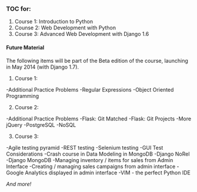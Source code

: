### TOC for:

1. Course 1: Introduction to Python
2. Counse 2: Web Development with Python
3. Course 3: Advanced Web Development with Django 1.6

#### Future Material

The following items will be part of the Beta edition of the course, launching in May 2014 (with Django 1.7). 

1. Course 1:

-Additional Practice Problems
-Regular Expressions
-Object Oriented Programming

2. Course 2:

-Additional Practice Problems
-Flask: Git Matched
-Flask: Git Projects
-More jQuery
-PostgreSQL
-NoSQL

3. Course 3:

-Agile testing pyramid
-REST testing
-Selenium testing
-GUI Test Considerations
-Crash course in Data Modeling in MongoDB
-Django NoRel
-Django MongoDB
-Managing inventory / items for sales from Admin Interface
-Creating / managing sales campaigns from admin interface
-Google Analytics displayed in admin interface
-VIM - the perfect Python IDE

*And more!*
